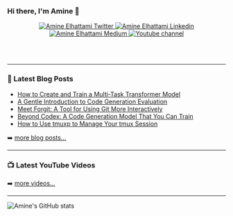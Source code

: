 ### Hi there, I'm Amine 👋 

<p align="center">
    <a href="https://twitter.com/intent/follow?original_referer=https%3A%2F%2Fgithub.com%2FAm1n3e&screen_name=amine_elhattami">
        <img alt="Amine Elhattami Twitter" src="https://img.shields.io/twitter/follow/amine_elhattami?style=social">
    </a>
    <a href="https://www.linkedin.com/in/amine-elhattami-73841947/">
        <img alt="Amine Elhattami Linkedin" src="https://img.shields.io/badge/-Amine%20Elhattami-blue?style=flat-square&logo=Linkedin&logoColor=white&link=https://www.linkedin.com/in/amine-elhattami-73841947/">
    </a>
    <a href="https://amine-elhattami.medium.com/">
        <img alt="Amine Elhattami Medium" src="https://img.shields.io/badge/Follow%20@amine%20elhattami-12100E?style=for-the-badge&logo=medium&logoColor=white">
    </a>
    <a href="https://www.youtube.com/channel/UC5HESU2PZakGoNS2pYeO5Og">
        <img alt="Youtube channel" src="https://img.shields.io/youtube/channel/subscribers/UC5HESU2PZakGoNS2pYeO5Og?style=social">
    </a>
</p>

<br />
<br />

---

### 📕 Latest Blog Posts

<!-- BLOG-POST-LIST:START -->
- [How to Create and Train a Multi-Task Transformer Model](https://towardsdatascience.com/how-to-create-and-train-a-multi-task-transformer-model-18c54a146240?source=rss-d6424acda24a------2)
- [A Gentle Introduction to Code Generation Evaluation](https://towardsdatascience.com/a-gentle-introduction-to-code-generation-evaluation-c8dff8c3d19a?source=rss-d6424acda24a------2)
- [Meet Forgit: A Tool for Using Git More Interactively](https://betterprogramming.pub/how-to-make-your-git-command-line-interactions-seamless-769d5c148097?source=rss-d6424acda24a------2)
- [Beyond Codex: A Code Generation Model That You Can Train](https://towardsdatascience.com/beyond-codex-a-code-generation-model-that-you-can-train-6ac9bdcba07f?source=rss-d6424acda24a------2)
- [How to Use tmuxp to Manage Your tmux Session](https://betterprogramming.pub/how-to-use-tmuxp-to-manage-your-tmux-session-614b6d42d6b6?source=rss-d6424acda24a------2)
<!-- BLOG-POST-LIST:END -->

➡️ [more blog posts...](https://amine-elhattami.medium.com/)

---

### 📺 Latest YouTube Videos

<!-- YOUTUBE-LIST:START -->
<!-- YOUTUBE-LIST:END -->

➡️ [more videos...](https://www.youtube.com/channel/UC5HESU2PZakGoNS2pYeO5Og)


---
![Amine's GitHub stats](https://github-readme-stats.vercel.app/api?username=Am1n3e&count_private=true&show_icons=true)

[twitter]: https://twitter.com/amine_elhattami
[blog]: https://amine-elhattami.medium.com/
[youtube]: https://www.youtube.com/channel/UC5HESU2PZakGoNS2pYeO5Og
[linkedin]: https://linkedin.com/in/amine-elhattami-73841947/
[devEnvPlayList]: https://www.youtube.com/playlist?list=PLYDrCnplQfmGGJLiJ6xtILIHff4ikidYV
[ideaVimCastPlayList]: https://www.youtube.com/playlist?list=PLkwxH9e_vrALRJKu7wfXby3MKeflhTu6B